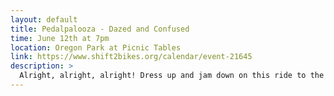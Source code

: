 ```yaml
---
layout: default
title: Pedalpalooza - Dazed and Confused
time: June 12th at 7pm
location: Oregon Park at Picnic Tables
link: https://www.shift2bikes.org/calendar/event-21645
description: >
  Alright, alright, alright! Dress up and jam down on this ride to the party at the moon tower. Stay late for a Joint-Sub Committee meeting at the 50 yard line! School's out forever, Class of '76.
---
```

